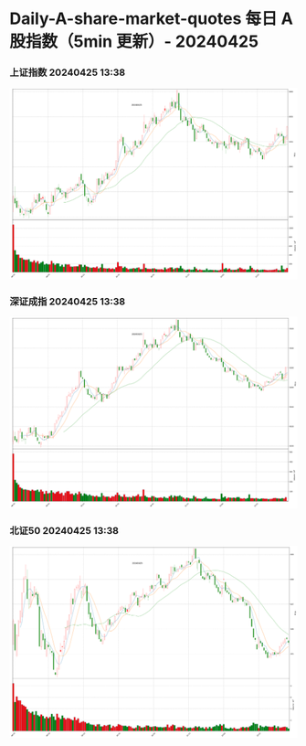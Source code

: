 
# Daily-A-share-market-quotes 每日 A 股指数（5min 更新）- 20240425

### 上证指数 20240425 13:38
![](./fig/2024/4/20240425-sh000001.png)

### 深证成指 20240425 13:38
![](./fig/2024/4/20240425-sz399001.png)

### 北证50 20240425 13:38
![](./fig/2024/4/20240425-bj899050.png)
